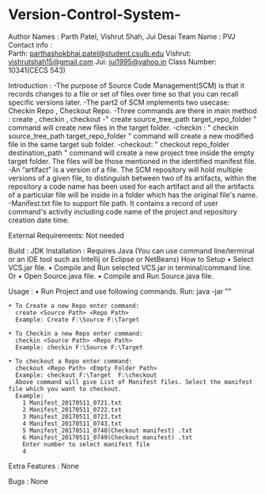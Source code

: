 # Version-Control-System-
Author Names : Parth Patel, Vishrut Shah, Jui Desai
Team Name : PVJ
Contact info :  
	Parth: parthashokbhai.patel@student.csulb.edu
	Vishrut: vishrutshah15@gmail.com
	Jui: jui1995@yahoo.in
Class Number: 10341(CECS 543)

Introduction : 
-The purpose of Source Code Management(SCM) is that it records changes to a file or set of files over time so that you can recall specific versions later.
-The part2 of SCM implements two usecase: Checkin Repo , Checkout Repo.
-Three commands are there in main method : create , checkin , checkout
-" create source_tree_path target_repo_folder " command will create new     files in the target folder. 
-checkin : " checkin source_tree_path target_repo_folder " command will create a new modified file in the same target sub folder.
-checkout: " checkout repo_folder destination_path " command will create a new project tree inside the empty target folder. The files will be those mentioned in the identified manifest file.
-An “artifact” is a version of a file. The SCM repository will hold multiple versions of a given file, to distinguish between two of its artifacts, 
within the repository a code name has been used for each artifact and all the artifacts of a particular file will be inside in a folder which has 
the original file's name.
-Manifest.txt file to support file path. It contains a record of user command's activity including code name of the project and repository creation date time.

External Requirements: Not needed

Build : JDK
Installation : 
	Requires Java (You can use command line/terminal or an IDE tool such as Intellij or Eclipse or NetBeans)
	How to Setup
	• Select VCS.jar file.
	• Compile and Run selected VCS.jar in terminal/command line.
	Or
	• Open Source.java file.
	• Compile and Run Source.java file.
	
	
Usage :
	• Run Project and use following commands.
	  Run: java -jar "<Jar file location>"
	
	• To Create a new Repo enter command:
	  create <Source Path> <Repo Path>
	  Example: Create F:\Source F:\Target
	
	• To Checkin a new Repo enter command:
	  checkin <Source Path> <Repo Path>
	  Example: checkin F:\Source F:\Target

	• To checkout a Repo enter command:
	  checkout <Repo Path> <Empty Folder Path>
	  Example: checkout F:\Target  F:\checkout
	  Above command will give List of Manifest files. Select the manifest file which you want to checkout.
	  Example:
		1 Manifest_20170511_0721.txt
		2 Manifest_20170511_0722.txt
		3 Manifest_20170511_0723.txt
		4 Manifest_20170511_0743.txt
		5 Manifest_20170511_0748(Checkout manifest) .txt
		6 Manifest_20170511_0749(Checkout manifest) .txt
		Enter number to select manifest file
		4



	

		  
Extra Features : None

Bugs : None
